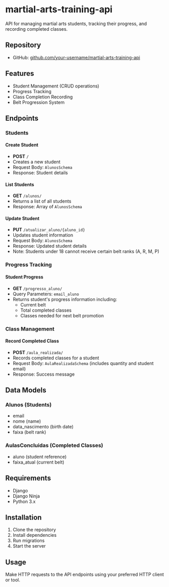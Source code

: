 # martial-arts-training-api

API for managing martial arts students, tracking their progress, and recording completed classes.

## Repository

- GitHub: [github.com/your-username/martial-arts-training-api](https://github.com/programadorpython03/martial-arts-training-api)

## Features

- Student Management (CRUD operations)
- Progress Tracking
- Class Completion Recording
- Belt Progression System

## Endpoints

### Students

#### Create Student
- **POST** `/`
- Creates a new student
- Request Body: `AlunosSchema`
- Response: Student details

#### List Students
- **GET** `/alunos/`
- Returns a list of all students
- Response: Array of `AlunosSchema`

#### Update Student
- **PUT** `/atualizar_aluno/{aluno_id}`
- Updates student information
- Request Body: `AlunosSchema`
- Response: Updated student details
- Note: Students under 18 cannot receive certain belt ranks (A, R, M, P)

### Progress Tracking

#### Student Progress
- **GET** `/progresso_aluno/`
- Query Parameters: `email_aluno`
- Returns student's progress information including:
  - Current belt
  - Total completed classes
  - Classes needed for next belt promotion

### Class Management

#### Record Completed Class
- **POST** `/aula_realizada/`
- Records completed classes for a student
- Request Body: `AulaRealizadaSchema` (includes quantity and student email)
- Response: Success message

## Data Models

### Alunos (Students)
- email
- nome (name)
- data_nascimento (birth date)
- faixa (belt rank)

### AulasConcluidas (Completed Classes)
- aluno (student reference)
- faixa_atual (current belt)

## Requirements

- Django
- Django Ninja
- Python 3.x

## Installation

1. Clone the repository
2. Install dependencies
3. Run migrations
4. Start the server

## Usage

Make HTTP requests to the API endpoints using your preferred HTTP client or tool.